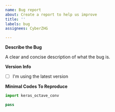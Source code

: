 ```yaml
---
name: Bug report
about: Create a report to help us improve
title: ''
labels: bug
assignees: CyberZHG

---
```


**Describe the Bug**

A clear and concise description of what the bug is.

**Version Info**

* [ ] I'm using the latest version

**Minimal Codes To Reproduce**

```python
import keras_octave_conv

pass
```
